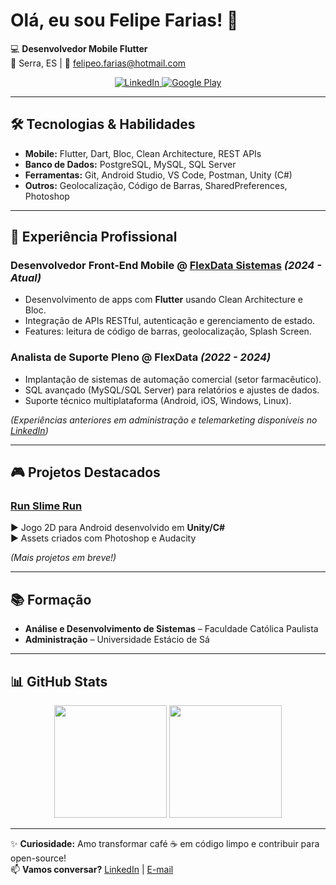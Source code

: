 # Olá, eu sou Felipe Farias! 👋  
💻 **Desenvolvedor Mobile Flutter**  
📍 Serra, ES | 📧 [felipeo.farias@hotmail.com](mailto:felipeo.farias@hotmail.com)  

<div align="center">
  <a href="https://www.linkedin.com/in/felipe-farias-714414197/">
    <img src="https://img.shields.io/badge/LinkedIn-0077B5?style=for-the-badge&logo=linkedin&logoColor=white" alt="LinkedIn">
  </a>
  <a href="https://play.google.com/store/apps/details?id=com.Run.Slime.Run">
    <img src="https://img.shields.io/badge/Google_Play-414141?style=for-the-badge&logo=google-play&logoColor=white" alt="Google Play">
  </a>
</div>

---

## 🛠 **Tecnologias & Habilidades**  
- **Mobile:** Flutter, Dart, Bloc, Clean Architecture, REST APIs  
- **Banco de Dados:** PostgreSQL, MySQL, SQL Server  
- **Ferramentas:** Git, Android Studio, VS Code, Postman, Unity (C#)  
- **Outros:** Geolocalização, Código de Barras, SharedPreferences, Photoshop  

---

## 💼 **Experiência Profissional**  

### **Desenvolvedor Front-End Mobile** @ [FlexData Sistemas](https://flexdata.com.br) *(2024 - Atual)*  
- Desenvolvimento de apps com **Flutter** usando Clean Architecture e Bloc.  
- Integração de APIs RESTful, autenticação e gerenciamento de estado.  
- Features: leitura de código de barras, geolocalização, Splash Screen.  

### **Analista de Suporte Pleno** @ FlexData *(2022 - 2024)*  
- Implantação de sistemas de automação comercial (setor farmacêutico).  
- SQL avançado (MySQL/SQL Server) para relatórios e ajustes de dados.  
- Suporte técnico multiplataforma (Android, iOS, Windows, Linux).  

*(Experiências anteriores em administração e telemarketing disponíveis no [LinkedIn](https://www.linkedin.com/in/felipe-farias-714414197/))*  

---

## 🎮 **Projetos Destacados**  

### [Run Slime Run](https://play.google.com/store/apps/details?id=com.Run.Slime.Run)  
▶ Jogo 2D para Android desenvolvido em **Unity/C#**  
▶ Assets criados com Photoshop e Audacity  

*(Mais projetos em breve!)*  

---

## 📚 **Formação**  
- **Análise e Desenvolvimento de Sistemas** – Faculdade Católica Paulista  
- **Administração** – Universidade Estácio de Sá  

---

## 📊 **GitHub Stats**  
<div align="center">
  <img height="180em" src="https://github-readme-stats.vercel.app/api?username=Argus-bit&show_icons=true&theme=dracula" />
  <img height="180em" src="https://github-readme-stats.vercel.app/api/top-langs/?username=Argus-bit&layout=compact&theme=dracula" />
</div>

---

✨ **Curiosidade:** Amo transformar café ☕ em código limpo e contribuir para open-source!  
📫 **Vamos conversar?** [LinkedIn](https://www.linkedin.com/in/felipe-farias-714414197/) | [E-mail](mailto:felipeo.farias@hotmail.com)
